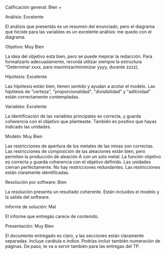 Calificación general: Bien +


Análisis: Excelente

El análisis que presentás es un resumen del enunciado, pero el diagrama que hiciste para las variables es un excelente análisis: me quedo con el diagrama.


Objetivo: Muy Bien

La idea del objetivo está bien, pero se puede mejorar la redacción. Para formalizarlo adecuadamente, recordá utilizar siempre la estructura "Determinar xxxx, para maximizar/minimizar yyyy, durante zzzz).


Hipótesis: Excelente

Las hipótesis están bien, tienen sentido y ayudan a acotar el modelo. Las hipótesis de "certeza", "proporcionalidad", "divisibilidad" y "aditividad" están correctamente contempladas.


Variables: Excelente

La identificación de las variables principales es correcta, y guarda coherencia con el objetivo que planteaste. También es positivo que hayas indicado las unidades.


Modelo: Muy Bien

Las restricciones de apertura de los metales de las minas son correctas. Las restricciones de composición de las aleaciones están bien, pero permiten la producción de aleación A con un solo metal. La función objetivo es correcta y guarda coherencia con el objetivo definido. Las unidades cierran perfectamente. No hay restricciones redundantes. Las restricciones están claramente identificadas.


Resolución por software: Bien

La resolución presenta un resultado coherente. Están incluidos el modelo y la salida del software.


Informe de solución: Mal

El informe que entregás carece de contenido.


Presentación: Muy Bien

El documento entregado es claro, y las secciones están claramente separadas. Incluye carátula e índice. Podrías incluir también numeración de páginas. De paso, te va a servir también para las entregas del TP.